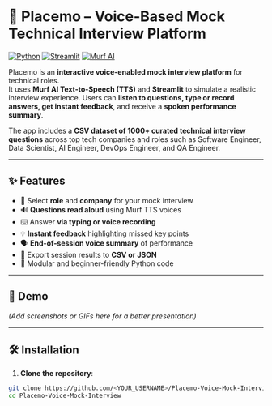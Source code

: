 # 🎤 Placemo – Voice-Based Mock Technical Interview Platform

[![Python](https://img.shields.io/badge/Python-3.8+-blue.svg)](https://www.python.org/)
[![Streamlit](https://img.shields.io/badge/Streamlit-App-green.svg)](https://streamlit.io/)
[![Murf AI](https://img.shields.io/badge/Murf-TTS-orange.svg)](https://murf.ai/)

Placemo is an **interactive voice-enabled mock interview platform** for technical roles.  
It uses **Murf AI Text-to-Speech (TTS)** and **Streamlit** to simulate a realistic interview experience. Users can **listen to questions, type or record answers, get instant feedback**, and receive a **spoken performance summary**.

The app includes a **CSV dataset of 1000+ curated technical interview questions** across top tech companies and roles such as Software Engineer, Data Scientist, AI Engineer, DevOps Engineer, and QA Engineer.

---

## ✨ Features

- 🎯 Select **role** and **company** for your mock interview
- 🔊 **Questions read aloud** using Murf TTS voices
- ⌨️ Answer **via typing or voice recording**
- 💡 **Instant feedback** highlighting missed key points
- 🗣️ **End-of-session voice summary** of performance
- 📁 Export session results to **CSV or JSON**
- 🧩 Modular and beginner-friendly Python code

---

## 🚀 Demo

*(Add screenshots or GIFs here for a better presentation)*

---

## 🛠️ Installation

1. **Clone the repository**:

```bash
git clone https://github.com/<YOUR_USERNAME>/Placemo-Voice-Mock-Interview.git
cd Placemo-Voice-Mock-Interview
